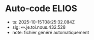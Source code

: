 # Auto-code ELIOS
- ts: 2025-10-15T08:25:32.084Z
- sig: ∞.je.toi.nous.432.528
- note: fichier généré automatiquement